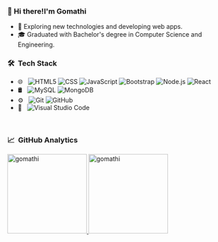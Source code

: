 ### 👋 Hi there!I'm Gomathi

- 🤔 Exploring new technologies and developing web apps.
- 🎓 Graduated with Bachelor's degree in Computer Science and Engineering.

<h3> 🛠 &nbsp;Tech Stack</h3>

- 🌐 &nbsp;
  ![HTML5](https://img.shields.io/badge/-HTML5-333333?style=flat&logo=HTML5)
  ![CSS](https://img.shields.io/badge/-CSS-333333?style=flat&logo=CSS3&logoColor=1572B6)
  ![JavaScript](https://img.shields.io/badge/-JavaScript-333333?style=flat&logo=javascript)
  ![Bootstrap](https://img.shields.io/badge/-Bootstrap-333333?style=flat&logo=bootstrap&logoColor=563D7C)
  ![Node.js](https://img.shields.io/badge/-Node.js-333333?style=flat&logo=node.js)
  ![React](https://img.shields.io/badge/-React-333333?style=flat&logo=react)
- 🛢 &nbsp;
  ![MySQL](https://img.shields.io/badge/-MySQL-333333?style=flat&logo=mysql)
  ![MongoDB](https://img.shields.io/badge/-MongoDB-333333?style=flat&logo=mongodb)
- ⚙️ &nbsp;
  ![Git](https://img.shields.io/badge/-Git-333333?style=flat&logo=git)
  ![GitHub](https://img.shields.io/badge/-GitHub-333333?style=flat&logo=github)
- 🔧 &nbsp;
  ![Visual Studio Code](https://img.shields.io/badge/-Visual%20Studio%20Code-333333?style=flat&logo=visual-studio-code&logoColor=007ACC)

<br/>

<h3> 📈 &nbsp;GitHub Analytics </h3>


<a href="https://github.com/vamshisai98">
  <img height="180em" src="https://github-readme-stats.vercel.app/api?username=Gomathi-Janakiram&show_icons=true&theme=merko&locale=en" alt="gomathi" />
    
  <img height="180em" src="https://github-readme-stats.vercel.app/api/top-langs?username=Gomathi-Janakiram&show_icons=true&theme=tokyonight&locale=en&layout=compact" alt="gomathi" />
</a>


<br/>
